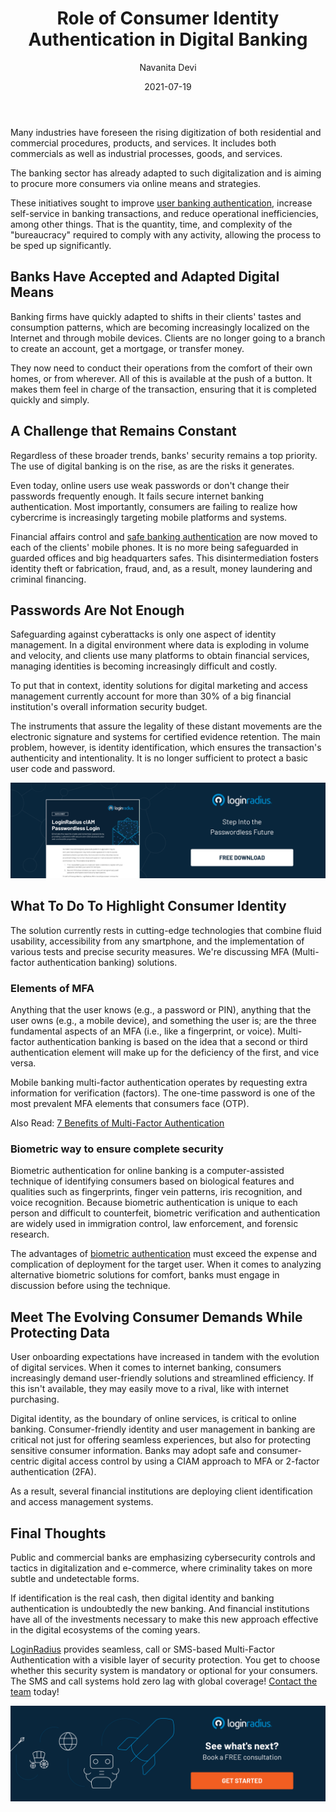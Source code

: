 ﻿---
type: fuel
title: "Role of Consumer Identity Authentication in Digital Banking"
date: "2021-07-19"
coverImage: "Digital-banking-platform-making-opt.jpg"
category: ["loginradius"]
featured: false
author: "Navanita Devi"
description: "Digital identity, as the boundary of online services, is critical to online banking. Consumer-friendly identity and user management in banking are critical not just for offering seamless experiences, but also for protecting sensitive consumer information."
metadescription: "If identification is the real cash, then digital identity and banking authentication is undoubtedly the new banking. Learn how consumer identity is making a difference."
metatitle: "Role of Consumer Identity Authentication in Digital Banking"
---

Many industries have foreseen the rising digitization of both residential and commercial procedures, products, and services. It includes both commercials as well as industrial processes, goods, and services.

The banking sector has already adapted to such digitalization and is aiming to procure more consumers via online means and strategies.

These initiatives sought to improve [user banking authentication](https://www.loginradius.com/blog/start-with-identity/financial-industry-identity-management/), increase self-service in banking transactions, and reduce operational inefficiencies, among other things. That is the quantity, time, and complexity of the "bureaucracy" required to comply with any activity, allowing the process to be sped up significantly.

## Banks Have Accepted and Adapted Digital Means

Banking firms have quickly adapted to shifts in their clients' tastes and consumption patterns, which are becoming increasingly localized on the Internet and through mobile devices. Clients are no longer going to a branch to create an account, get a mortgage, or transfer money.

They now need to conduct their operations from the comfort of their own homes, or from wherever. All of this is available at the push of a button. It makes them feel in charge of the transaction, ensuring that it is completed quickly and simply.

## A Challenge that Remains Constant

Regardless of these broader trends, banks' security remains a top priority. The use of digital banking is on the rise, as are the risks it generates.

Even today, online users use weak passwords or don't change their passwords frequently enough. It fails secure internet banking authentication. Most importantly, consumers are failing to realize how cybercrime is increasingly targeting mobile platforms and systems.

Financial affairs control and [safe banking authentication](https://www.loginradius.com/industry-finance-and-banking/) are now moved to each of the clients' mobile phones. It is no more being safeguarded in guarded offices and big headquarters safes. This disintermediation fosters identity theft or fabrication, fraud, and, as a result, money laundering and criminal financing.

## Passwords Are Not Enough

Safeguarding against cyberattacks is only one aspect of identity management. In a digital environment where data is exploding in volume and velocity, and clients use many platforms to obtain financial services, managing identities is becoming increasingly difficult and costly.

To put that in context, identity solutions for digital marketing and access management currently account for more than 30% of a big financial institution's overall information security budget.

The instruments that assure the legality of these distant movements are the electronic signature and systems for certified evidence retention. The main problem, however, is identity identification, which ensures the transaction's authenticity and intentionality. It is no longer sufficient to protect a basic user code and password.

[![Product-Passwordless-Login](Product-Passwordless-Login.png)](https://www.loginradius.com/resource/loginradius-ciam-passwordless-login/)

## What To Do To Highlight Consumer Identity

The solution currently rests in cutting-edge technologies that combine fluid usability, accessibility from any smartphone, and the implementation of various tests and precise security measures. We're discussing MFA (Multi-factor authentication banking) solutions.

### Elements of MFA

Anything that the user knows (e.g., a password or PIN), anything that the user owns (e.g., a mobile device), and something the user is; are the three fundamental aspects of an MFA (i.e., like a fingerprint, or voice). Multi-factor authentication banking is based on the idea that a second or third authentication element will make up for the deficiency of the first, and vice versa.

Mobile banking multi-factor authentication operates by requesting extra information for verification (factors). The one-time password is one of the most prevalent MFA elements that consumers face (OTP).

Also Read: [7 Benefits of Multi-Factor Authentication](https://www.loginradius.com/blog/start-with-identity/financial-industry-identity-management/)

### Biometric way to ensure complete security

Biometric authentication for online banking is a computer-assisted technique of identifying consumers based on biological features and qualities such as fingerprints, finger vein patterns, iris recognition, and voice recognition. Because biometric authentication is unique to each person and difficult to counterfeit, biometric verification and authentication are widely used in immigration control, law enforcement, and forensic research.

The advantages of [biometric authentication](https://www.loginradius.com/blog/start-with-identity/biometric-authentication-mobile-apps/) must exceed the expense and complication of deployment for the target user. When it comes to analyzing alternative biometric solutions for comfort, banks must engage in discussion before using the technique.

## Meet The Evolving Consumer Demands While Protecting Data

User onboarding expectations have increased in tandem with the evolution of digital services. When it comes to internet banking, consumers increasingly demand user-friendly solutions and streamlined efficiency. If this isn't available, they may easily move to a rival, like with internet purchasing.

Digital identity, as the boundary of online services, is critical to online banking. Consumer-friendly identity and user management in banking are critical not just for offering seamless experiences, but also for protecting sensitive consumer information. Banks may adopt safe and consumer-centric digital access control by using a CIAM approach to MFA or 2-factor authentication (2FA).

As a result, several financial institutions are deploying client identification and access management systems.

## Final Thoughts

Public and commercial banks are emphasizing cybersecurity controls and tactics in digitalization and e-commerce, where criminality takes on more subtle and undetectable forms.

If identification is the real cash, then digital identity and banking authentication is undoubtedly the new banking. And financial institutions have all of the investments necessary to make this new approach effective in the digital ecosystems of the coming years.

[LoginRadius](https://www.loginradius.com/) provides seamless, call or SMS-based Multi-Factor Authentication with a visible layer of security protection. You get to choose whether this security system is mandatory or optional for your consumers. The SMS and call systems hold zero lag with global coverage! [Contact the team](https://www.loginradius.com/contact-sales/) today!

[![book-a-demo-Consultation](book-a-demo.png)](https://www.loginradius.com/book-a-demo/)

